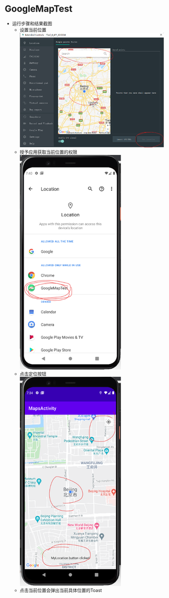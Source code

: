 #   GoogleMapTest
-   运行步骤和结果截图
    -   设置当前位置<br>
        <img src = './readme_images/img_1.png' width = '480'>
    -   授予应用获取当前位置的权限<br>
        <img src = './readme_images/img_3.png' width = '320'>
    -   点击定位按钮<br>
        <img src = './readme_images/img_2.png' width = '320'>
    -   点击当前位置会弹出当前具体位置的Toast
